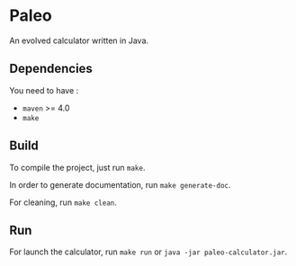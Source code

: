 # Paleo

An evolved calculator written in Java.

## Dependencies

You need to have :

* `maven` >= 4.0
* `make`

## Build

To compile the project, just run `make`.

In order to generate documentation, run `make generate-doc`.

For cleaning, run `make clean`.

## Run

For launch the calculator, run `make run` or `java -jar paleo-calculator.jar`.

